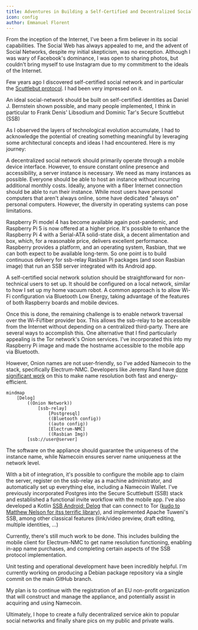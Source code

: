 ```yaml
---
title: Adventures in Building a Self-Certified and Decentralized Social Network
icon: config
author: Emmanuel Florent
---
```


From the inception of the Internet, I've been a firm believer in its social capabilities. The Social Web has always appealed to me, and the advent of Social Networks, despite my initial skepticism, was no exception. Although I was wary of Facebook's dominance, I was open to sharing photos, but couldn't bring myself to use Instagram due to my commitment to the ideals of the Internet.

Few years ago I discovered self-certified social network and in particular the [Scuttlebut protocol](https://scuttlebutt.nz/docs/protocol/). I had been very impressed on it.

An ideal social-network should be built on self-certified identities as Daniel J. Bernstein shown possible, and many people implemented, I think in particular to Frank Denis' Libsodium and Dominic Tar's Secure Scuttlebut (SSB)

As I observed the layers of technological evolution accumulate, I had to acknowledge the potential of creating something meaningful by leveraging some architectural concepts and ideas I had encountered. Here is my journey:

A decentralized social network should primarily operate through a mobile device interface. However, to ensure constant online presence and accessibility, a server instance is necessary. We need as many instances as possible. Everyone should be able to host an instance without incurring additional monthly costs. Ideally, anyone with a fiber Internet connection should be able to run their instance. While most users have personal computers that aren't always online, some have dedicated "always on" personal computers. However, the diversity in operating systems can pose limitations.

Raspberry Pi model 4 has become available again post-pandemic, and Raspberry Pi 5 is now offered at a higher price. It's possible to enhance the Raspberry Pi 4 with a Serial-ATA solid-state disk, a decent alimentation and box, which, for a reasonable price, delivers excellent performance. Raspberry provides a platform, and an operating system, Rasbian, that we can both expect to be available long-term. So one point is to build continuous delivery for ssb-relay Rasbian Pi packages (and soon Rasbian image) that run an SSB server integrated with its Android app.

A self-certified social network solution should be straightforward for non-technical users to set up. It should be configured on a local network, similar to how I set up my home vacuum robot. A common approach is to allow Wi-Fi configuration via Bluetooth Low Energy, taking advantage of the features of both Raspberry boards and mobile devices.

Once this is done, the remaining challenge is to enable network traversal over the Wi-Fi/fiber provider box. This allows the ssb-relay to be accessible from the Internet without depending on a centralized third-party. There are several ways to accomplish this. One alternative that I find particularly appealing is the Tor network's Onion services. I've incorporated this into my Raspberry Pi image and made the hostname accessible to the mobile app via Bluetooth. 

However, Onion names are not user-friendly, so I've added Namecoin to the stack, specifically Electrum-NMC. Developers like Jeremy Rand have [done significant work](https://www.namecoin.org/resources/presentations/36C3/Adventures_and_Experiments_Adding_Namecoin_to_Tor_Browser_36C3_CDC.pdf) on this to make name resolution both fast and energy-efficient.

```mermaid
mindmap
    [Delog]
        ((Onion Network))
            [ssb-relay]
                [Postgresql]
                ((Bluetooth config))
                ((auto config))
                [Electrum-NMC]
                ((Rasbian Img))
        [ssb://user@server]
```

The software on the appliance should guarantee the uniqueness of the instance name, while Namecoin ensures server name uniqueness at the network level.

With a bit of integration, it's possible to configure the mobile app to claim the server, register on the ssb-relay as a machine administrator, and automatically set up everything else, including a Namecoin Wallet. I've previously incorporated Postgres into the Secure Scuttlebutt (SSB) stack and established a functional invite workflow with the mobile app. I've also developed a Kotlin [SSB Android: Delog](https://github.com/ssb2dmba/delog) that can connect to Tor ([kudo to Matthew Nelson for itss terrific library](https://github.com/05nelsonm/kmp-tor)), and implemented Apache Tuweni's SSB, among other classical features (link/video preview, draft editing, multiple identities, ...)

Currently, there's still much work to be done. This includes building the mobile client for Electrum-NMC to get name resolution functioning, enabling in-app name purchases, and completing certain aspects of the SSB protocol implementation.

Unit testing and operational development have been incredibly helpful. I'm currently working on producing a Debian package repository via a single commit on the main GitHub branch.

My plan is to continue with the registration of an EU non-profit organization that will construct and manage the appliance, and potentially assist in acquiring and using Namecoin.

Ultimately, I hope to create a fully decentralized service akin to popular social networks and finally share pics on my public and private walls.